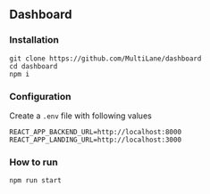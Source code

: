 ## Dashboard

### Installation
```
git clone https://github.com/MultiLane/dashboard
cd dashboard
npm i
```

### Configuration
Create a `.env` file with following values
```
REACT_APP_BACKEND_URL=http://localhost:8000
REACT_APP_LANDING_URL=http://localhost:3000
```

### How to run
```
npm run start
```
